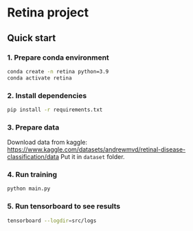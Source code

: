 # Retina project

## Quick start

### 1. Prepare conda environment
```bash
conda create -n retina python=3.9
conda activate retina
```

### 2. Install dependencies
```bash
pip install -r requirements.txt
```

### 3. Prepare data
Download data from kaggle: https://www.kaggle.com/datasets/andrewmvd/retinal-disease-classification/data
Put it in `dataset` folder.

### 4. Run training
```bash
python main.py
```

### 5. Run tensorboard to see results
```bash
tensorboard --logdir=src/logs
```

